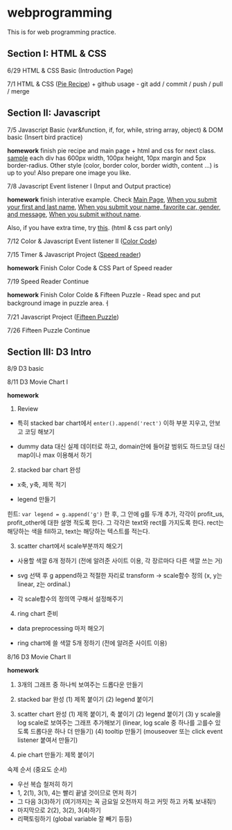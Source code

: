 # webprogramming

This is for web programming practice.


## Section I: HTML & CSS

6/29 HTML & CSS Basic (Introduction Page)

7/1 HTML & CSS ([Pie Recipe](/assignments/pie-recipe.md)) + github usage - git add / commit / push / pull / merge


## Section II: Javascript

7/5 Javascript Basic (var&function, if, for, while, string array, object) & DOM basic (Insert bird practice)

**homework** finish pie recipe and main page + html and css for next class. [sample](/assignments/js-prac-sample.png) each div has 600px width, 100px height, 10px margin and 5px border-radius. Other style (color, border color, border width, content ...) is up to you! Also prepare one image you like.

7/8 Javascript Event listener I (Input and Output practice)

**homework** finish interative example. Check [Main Page](/assignments/interactive-main.png), [When you submit your first and last name](/assignments/interactive-name.png), [When you submit your name, favorite car, gender, and message](/assignments/interactive-car.png), [When you submit without name](/assignments/interactive-error.png).

Also, if you have extra time, try [this](/assignments/color-main.png). (html & css part only)

7/12 Color & Javascript Event listener II ([Color Code](/assignments/color-reference.md))

7/15 Timer & Javascript Project ([Speed reader](/assignments/speed-reader.md))

**homework** Finish Color Code & CSS Part of Speed reader

7/19 Speed Reader Continue

**homework** Finish Color Colde & Fifteen Puzzle - Read spec and put background image in puzzle area.ㅓ

7/21 Javascript Project ([Fifteen Puzzle](/assignments/fifteen-puzzle.md))

7/26 Fifteen Puzzle Continue

## Section III: D3 Intro

8/9 D3 basic

8/11 D3 Movie Chart I

**homework**


1. Review

- 특히 stacked bar chart에서 `enter().append('rect')` 이하 부분 지우고, 안보고 코딩 해보기

- dummy data 대신 실제 데이터로 하고, domain안에 들어갈 범위도 하드코딩 대신 map이나 max 이용해서 하기

2. stacked bar chart 완성

- x축, y축, 제목 적기

- legend 만들기

힌트: `var legend = g.append('g')` 한 후, 그 안에 g를 두개 추가, 각각이 profit_us, profit_other에 대한 설명 적도록 한다. 그 각각은 text와 rect를 가지도록 한다. rect는 해당하는 색을 fill하고, text는 해당하는 텍스트를 적는다.

3. scatter chart에서 scale부분까지 해오기

- 사용할 색깔 6개 정하기 (전에 알려준 사이트 이용, 각 장르마다 다른 색깔 쓰는 거)

- svg 선택 후 g append하고 적절한 자리로 transform -> scale함수 정의 (x, y는 linear, z는 ordinal.)

- 각 scale함수의 정의역 구해서 설정해주기

4. ring chart 준비

- data preprocessing 마저 해오기 

- ring chart에 쓸 색깔 5개 정하기 (전에 알려준 사이트 이용)


8/16 D3 Movie Chart II

**homework**

1. 3개의 그래프 중 하나씩 보여주는 드롭다운 만들기

2. stacked bar 완성
(1) 제목 붙이기
(2) legend 붙이기

3. scatter chart 완성
(1) 제목 붙이기, 축 붙이기
(2) legend 붙이기
(3) y scale을 log scale로 보여주는 그래프 추가해보기 (linear, log scale 중 하나를 고를수 있도록 드롭다운 하나 더 만들기)
(4) tooltip 만들기 (mouseover 또는 click event listener 붙여서 만들기)

4. pie chart 만들기: 제목 붙이기

숙제 순서 (중요도 순서)
+ 우선 복습 철저히 하기
+ 1, 2(1), 3(1), 4는 빨리 끝낼 것이므로 먼저 하기
+ 그 다음 3(3)하기 (여기까지는 꼭 금요일 오전까지 하고 커밋 하고 카톡 보내줘!)
+ 마지막으로 2(2), 3(2), 3(4)하기
+ 리팩토링하기 (global variable 잘 빼기 등등) 

